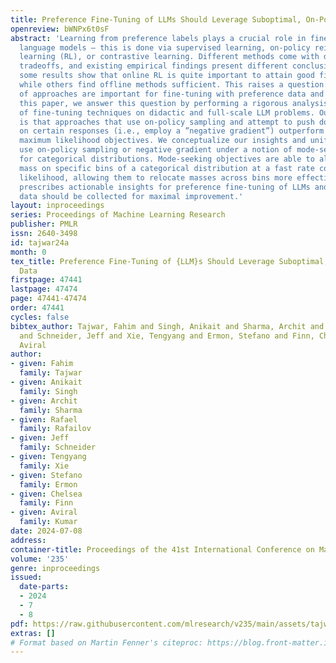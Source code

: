 ```yaml
---
title: Preference Fine-Tuning of LLMs Should Leverage Suboptimal, On-Policy Data
openreview: bWNPx6t0sF
abstract: 'Learning from preference labels plays a crucial role in fine-tuning large
  language models — this is done via supervised learning, on-policy reinforcement
  learning (RL), or contrastive learning. Different methods come with different implementation
  tradeoffs, and existing empirical findings present different conclusions, for instance,
  some results show that online RL is quite important to attain good fine-tuning results,
  while others find offline methods sufficient. This raises a question: <b>what kind
  of approaches are important for fine-tuning with preference data and why?</b> In
  this paper, we answer this question by performing a rigorous analysis of a number
  of fine-tuning techniques on didactic and full-scale LLM problems. Our main finding
  is that approaches that use on-policy sampling and attempt to push down the likelihood
  on certain responses (i.e., employ a ”negative gradient”) outperform offline and
  maximum likelihood objectives. We conceptualize our insights and unify methods that
  use on-policy sampling or negative gradient under a notion of mode-seeking objectives
  for categorical distributions. Mode-seeking objectives are able to alter probability
  mass on specific bins of a categorical distribution at a fast rate compared to maximum
  likelihood, allowing them to relocate masses across bins more effectively. Our analysis
  prescribes actionable insights for preference fine-tuning of LLMs and informs how
  data should be collected for maximal improvement.'
layout: inproceedings
series: Proceedings of Machine Learning Research
publisher: PMLR
issn: 2640-3498
id: tajwar24a
month: 0
tex_title: Preference Fine-Tuning of {LLM}s Should Leverage Suboptimal, On-Policy
  Data
firstpage: 47441
lastpage: 47474
page: 47441-47474
order: 47441
cycles: false
bibtex_author: Tajwar, Fahim and Singh, Anikait and Sharma, Archit and Rafailov, Rafael
  and Schneider, Jeff and Xie, Tengyang and Ermon, Stefano and Finn, Chelsea and Kumar,
  Aviral
author:
- given: Fahim
  family: Tajwar
- given: Anikait
  family: Singh
- given: Archit
  family: Sharma
- given: Rafael
  family: Rafailov
- given: Jeff
  family: Schneider
- given: Tengyang
  family: Xie
- given: Stefano
  family: Ermon
- given: Chelsea
  family: Finn
- given: Aviral
  family: Kumar
date: 2024-07-08
address:
container-title: Proceedings of the 41st International Conference on Machine Learning
volume: '235'
genre: inproceedings
issued:
  date-parts:
  - 2024
  - 7
  - 8
pdf: https://raw.githubusercontent.com/mlresearch/v235/main/assets/tajwar24a/tajwar24a.pdf
extras: []
# Format based on Martin Fenner's citeproc: https://blog.front-matter.io/posts/citeproc-yaml-for-bibliographies/
---
```

